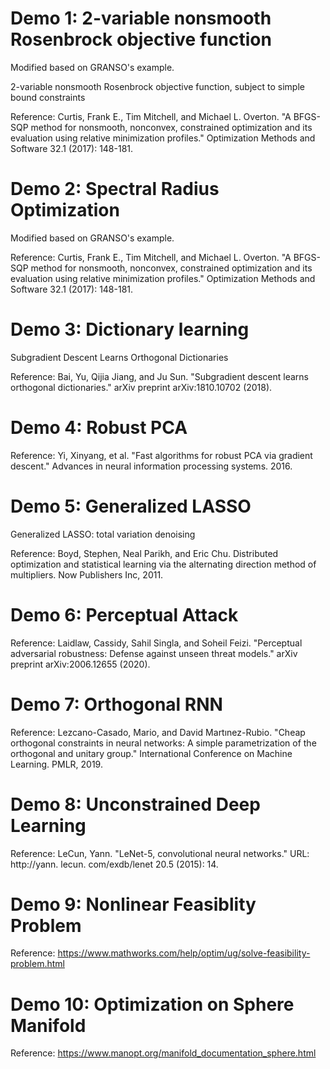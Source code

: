 # Demo 1: 2-variable nonsmooth Rosenbrock objective function

Modified based on GRANSO's example.

2-variable nonsmooth Rosenbrock objective function, subject to simple bound constraints

Reference: Curtis, Frank E., Tim Mitchell, and Michael L. Overton. "A BFGS-SQP method for nonsmooth, nonconvex, constrained optimization and its evaluation using relative minimization profiles." Optimization Methods and Software 32.1 (2017): 148-181.

# Demo 2: Spectral Radius Optimization

Modified based on GRANSO's example.

Reference: Curtis, Frank E., Tim Mitchell, and Michael L. Overton. "A BFGS-SQP method for nonsmooth, nonconvex, constrained optimization and its evaluation using relative minimization profiles." Optimization Methods and Software 32.1 (2017): 148-181.

# Demo 3: Dictionary learning

Subgradient Descent Learns Orthogonal Dictionaries

Reference: Bai, Yu, Qijia Jiang, and Ju Sun. "Subgradient descent learns orthogonal dictionaries." arXiv preprint arXiv:1810.10702 (2018).

# Demo 4: Robust PCA 

Reference: Yi, Xinyang, et al. "Fast algorithms for robust PCA via gradient descent." Advances in neural information processing systems. 2016.

# Demo 5: Generalized LASSO

Generalized LASSO: total variation denoising

Reference: Boyd, Stephen, Neal Parikh, and Eric Chu. Distributed optimization and statistical learning via the alternating direction method of multipliers. Now Publishers Inc, 2011.

# Demo 6: Perceptual Attack

Reference: Laidlaw, Cassidy, Sahil Singla, and Soheil Feizi. "Perceptual adversarial robustness: Defense against unseen threat models." arXiv preprint arXiv:2006.12655 (2020).

# Demo 7: Orthogonal RNN

Reference: Lezcano-Casado, Mario, and David Martınez-Rubio. "Cheap orthogonal constraints in neural networks: A simple parametrization of the orthogonal and unitary group." International Conference on Machine Learning. PMLR, 2019.

# Demo 8: Unconstrained Deep Learning

Reference: LeCun, Yann. "LeNet-5, convolutional neural networks." URL: http://yann. lecun. com/exdb/lenet 20.5 (2015): 14.

# Demo 9: Nonlinear Feasiblity Problem

Reference: https://www.mathworks.com/help/optim/ug/solve-feasibility-problem.html

# Demo 10: Optimization on Sphere Manifold

Reference: https://www.manopt.org/manifold_documentation_sphere.html
